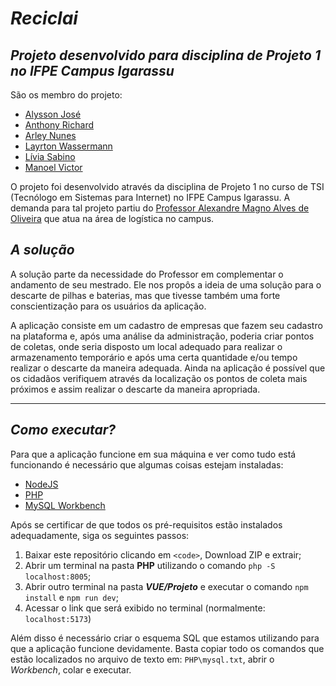 # ***Reciclai***

## ***Projeto desenvolvido para disciplina de Projeto 1 no IFPE Campus Igarassu***

São os membro do projeto:
- [Alysson José](https://github.com/alynh0)
- [Anthony Richard](https://github.com/aR1ch4rdz)
- [Arley Nunes](https://github.com/Arluzss)
- [Layrton Wassermann](http://www.example.com)
- [Lívia Sabino](https://github.com/liviasab)
- [Manoel Victor](https://github.com/ManoelVOliS)


O projeto foi desenvolvido através da disciplina de Projeto 1 no curso de TSI (Tecnólogo em Sistemas para Internet) no IFPE Campus Igarassu. A demanda para tal projeto partiu do [Professor Alexandre Magno Alves de Oliveira](mailto:alexandre.oliveira@igarassu.ifpe.edu.br) que atua na área de logística no campus.

## ***A solução***

A solução parte da necessidade do Professor em complementar o andamento de seu mestrado. Ele nos propôs a ideia de uma solução para o descarte de pilhas e baterias, mas que tivesse também uma forte conscientização para os usuários da aplicação.

A aplicação consiste em um cadastro de empresas que fazem seu cadastro na plataforma e, após uma análise da administração, poderia criar pontos de coletas, onde seria disposto um local adequado para realizar o armazenamento temporário e após uma certa quantidade e/ou tempo realizar o descarte da maneira adequada. Ainda na aplicação é possível que os cidadãos verifiquem através da localização os pontos de coleta mais próximos e assim realizar o descarte da maneira apropriada.

----------

## ***Como executar?***

Para que a aplicação funcione em sua máquina e ver como tudo está funcionando é necessário que algumas coisas estejam instaladas:
- [NodeJS]([https://](https://nodejs.org/pt-br))
- [PHP]([https://](https://www.php.net/))
- [MySQL Workbench]((https://dev.mysql.com/downloads/workbench/))

Após se certificar de que todos os pré-requisitos estão instalados adequadamente, siga os seguintes passos:

1. Baixar este repositório clicando em `<code>`, Download ZIP e extrair;
2. Abrir um terminal na pasta **PHP** utilizando o comando `php -S localhost:8005`;
3. Abrir outro terminal na pasta ***VUE/Projeto*** e executar o comando `npm install` e `npm run dev`;
4. Acessar o link que será exibido no terminal (normalmente: `localhost:5173`)

Além disso é necessário criar o esquema SQL que estamos utilizando para que a aplicação funcione devidamente. Basta copiar todo os comandos que estão localizados no arquivo de texto em: `PHP\mysql.txt`, abrir o *Workbench*, colar e executar.
